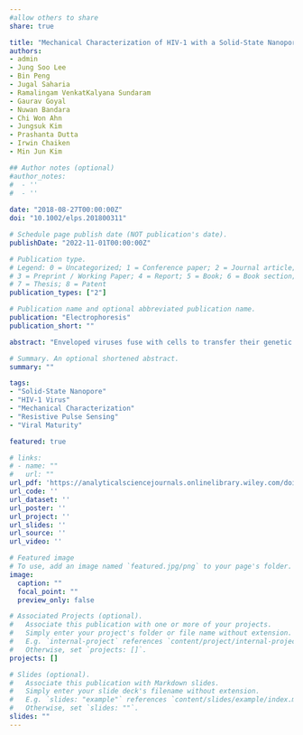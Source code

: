 ```yaml
---
#allow others to share
share: true

title: "Mechanical Characterization of HIV-1 with a Solid-State Nanopore Sensor"
authors:
- admin
- Jung Soo Lee
- Bin Peng
- Jugal Saharia
- Ramalingam VenkatKalyana Sundaram
- Gaurav Goyal
- Nuwan Bandara
- Chi Won Ahn
- Jungsuk Kim
- Prashanta Dutta
- Irwin Chaiken
- Min Jun Kim

## Author notes (optional)
#author_notes:
#  - ''
#  - ''
  
date: "2018-08-27T00:00:00Z"
doi: "10.1002/elps.201800311"

# Schedule page publish date (NOT publication's date).
publishDate: "2022-11-01T00:00:00Z"

# Publication type.
# Legend: 0 = Uncategorized; 1 = Conference paper; 2 = Journal article;
# 3 = Preprint / Working Paper; 4 = Report; 5 = Book; 6 = Book section;
# 7 = Thesis; 8 = Patent
publication_types: ["2"]

# Publication name and optional abbreviated publication name.
publication: "Electrophoresis"
publication_short: ""

abstract: "Enveloped viruses fuse with cells to transfer their genetic materials and infect the host cell. Fusion requires deformation of both viral and cellular membranes. Since the rigidity of viral membrane is a key factor in their infectivity, studying the rigidity of viral particles is of great significance in understating viral infection. In this paper, a nanopore is used as a single molecule sensor to characterize the deformation of pseudo-type human immunodeficiency virus type 1 at sub-micron scale. Non-infective immature viruses were found to be more rigid than infective mature viruses. In addition, the effects of cholesterol and membrane proteins on the mechanical properties of mature viruses were investigated by chemically modifying the membranes. Furthermore, the deformability of single virus particles was analyzed through a recapturing technique, where the same virus was analyzed twice. The findings demonstrate the ability of nanopore resistive pulse sensing to characterize the deformation of a single virus as opposed to average ensemble measurements."

# Summary. An optional shortened abstract.
summary: ""

tags:
- "Solid-State Nanopore"
- "HIV-1 Virus"
- "Mechanical Characterization"
- "Resistive Pulse Sensing"
- "Viral Maturity"

featured: true

# links:
# - name: ""
#   url: ""
url_pdf: 'https://analyticalsciencejournals.onlinelibrary.wiley.com/doi/epdf/10.1002/elps.201800311'
url_code: ''
url_dataset: ''
url_poster: ''
url_project: ''
url_slides: ''
url_source: ''
url_video: ''

# Featured image
# To use, add an image named `featured.jpg/png` to your page's folder. 
image:
  caption: ""
  focal_point: ""
  preview_only: false

# Associated Projects (optional).
#   Associate this publication with one or more of your projects.
#   Simply enter your project's folder or file name without extension.
#   E.g. `internal-project` references `content/project/internal-project/index.md`.
#   Otherwise, set `projects: []`.
projects: []

# Slides (optional).
#   Associate this publication with Markdown slides.
#   Simply enter your slide deck's filename without extension.
#   E.g. `slides: "example"` references `content/slides/example/index.md`.
#   Otherwise, set `slides: ""`.
slides: ""
---
```

